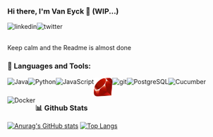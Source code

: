 ### Hi there, I'm Van Eyck 👋 (WIP...)

<a href='https://www.linkedin.com/in/van-eyck/'><img align='left' alt="linkedin" src="https://raw.githubusercontent.com/rahul-jha98/rahul-jha98/561d474902b59c7429ec22bb73e225696c27b202/assets/linkedin.svg" height='18px'/></a>
<a href='https://twitter.com/vaneycksr/'><img align='left' alt="twitter" src="https://raw.githubusercontent.com/rahul-jha98/rahul-jha98/561d474902b59c7429ec22bb73e225696c27b202/assets/twitter.svg" height='18px'/></a>

<br>
<br>

Keep calm and the Readme is almost done

### 🔨 Languages and Tools:

<a href="https://www.java.com" target="_blank"><img align="left" alt="Java" height ="42px" src="https://raw.githubusercontent.com/rahul-jha98/github_readme_icons/main/language_and_tools/square/java/java.svg"></a>

<a href="https://www.python.org" target="_blank"><img align="left" alt="Python" height ="42px" src="https://raw.githubusercontent.com/rahul-jha98/github_readme_icons/main/language_and_tools/square/python/python.svg"></a>

<a href="https://developer.mozilla.org/en-US/docs/Web/JavaScript" target="_blank"><img align="left" alt="JavaScript" height ="42px" src="https://raw.githubusercontent.com/rahul-jha98/github_readme_icons/main/language_and_tools/square/javascript/javascript.svg"> </a>

<a href="https://www.ruby-lang.org/pt/" target="_blank"> <img align="left" alt="Ruby" height ="42px" src="https://raw.githubusercontent.com/github/explore/80688e429a7d4ef2fca1e82350fe8e3517d3494d/topics/ruby/ruby.png"> </a>

<a href="https://git-scm.com/" target="_blank"> <img src="https://raw.githubusercontent.com/rahul-jha98/github_readme_icons/main/language_and_tools/square/git-scm/git-scm.svg" align="left" alt="git" height='42px'/> </a>

<a href="https://www.postgresql.org/" target="_blank"> <img src="https://github.com/zumrudu-anka/zumrudu-anka/blob/master/images/postgresql.svg" align="left" alt="PostgreSQL" height='42px'/> </a>

<a href="https://cucumber.io/" target="_blank"> <img src="https://avatars.githubusercontent.com/u/5459659?v=4" align="left" alt="Cucumber" height='42px'/> </a>

<a href="https://www.docker.com/" target="_blank"> <img src="https://avatars.githubusercontent.com/u/5429470?s=200&v=4" align="left" alt="Docker" height='42px'/> </a>

<br>
<br>


### 📊 Github Stats

[![Anurag's GitHub stats](https://github-readme-stats.vercel.app/api?username=vaneycksr&show_icons=true&hide_rank=true&include_all_commits=true&line_height=20)](https://github.com/anuraghazra/github-readme-stats)
[![Top Langs](https://github-readme-stats.vercel.app/api/top-langs/?username=vaneycksr&layout=compact)](https://github.com/vaneycksr/github-readme-stats)





<!--
**vaneycksr/vaneycksr** is a ✨ _special_ ✨ repository because its `README.md` (this file) appears on your GitHub profile.

Here are some ideas to get you started:

- 🔭 I’m currently working on ...
- 🌱 I’m currently learning ...
- 👯 I’m looking to collaborate on ...
- 🤔 I’m looking for help with ...
- 💬 Ask me about ...
- 📫 How to reach me: ...
- 😄 Pronouns: ...
- ⚡ Fun fact: ...
-->
